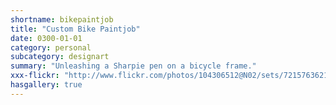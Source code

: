 ```yaml
---
shortname: bikepaintjob
title: "Custom Bike Paintjob"
date: 0300-01-01
category: personal
subcategory: designart
summary: "Unleashing a Sharpie pen on a bicycle frame."
xxx-flickr: "http://www.flickr.com/photos/104306512@N02/sets/72157636211570624/"
hasgallery: true
---
```

